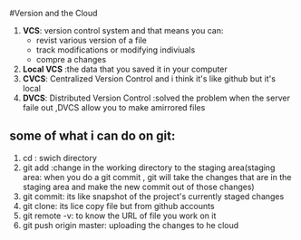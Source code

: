#Version and the Cloud
1. **VCS**: version control system and that means you can:
   - revist various version of a file
   - track modifications or modifying indiviuals
   - compre a changes
1. **Local VCS** :the data that you saved it in your computer
1. **CVCS**: Centralized Version Control and i think it's like github but it's local
1. **DVCS**: Distributed Version Control :solved the problem when the server faile out ,DVCS allow you to make amirrored files 
## some of what i can do on git:
1. cd : swich directory
1. git add :change in the working directory to the staging area(staging area: when you do a git commit , git will take the changes 
that are in the staging area and make the new commit out of those changes)
1. git commit: its like snapshot of the project's currently staged changes
1. git clone: its lice copy file but from github accounts
1. git remote -v: to know the URL of file you work on it
1. git push origin master: uploading the changes to he cloud
